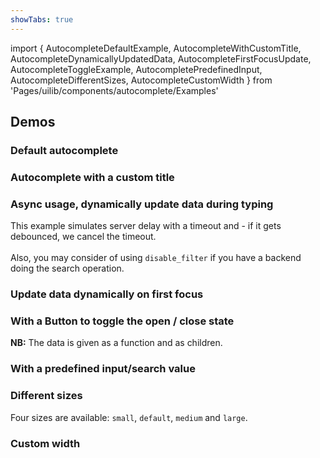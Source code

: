 ```yaml
---
showTabs: true
---
```


import {
AutocompleteDefaultExample,
AutocompleteWithCustomTitle,
AutocompleteDynamicallyUpdatedData,
AutocompleteFirstFocusUpdate,
AutocompleteToggleExample,
AutocompletePredefinedInput,
AutocompleteDifferentSizes,
AutocompleteCustomWidth
} from 'Pages/uilib/components/autocomplete/Examples'

## Demos

### Default autocomplete

<AutocompleteDefaultExample />

### Autocomplete with a custom title

<AutocompleteWithCustomTitle />

### Async usage, dynamically update data during typing

This example simulates server delay with a timeout and - if it gets debounced, we cancel the timeout.<br /><br />Also, you may consider of using `disable_filter` if you have a backend doing the search operation.

<AutocompleteDynamicallyUpdatedData />

### Update data dynamically on first focus

<AutocompleteFirstFocusUpdate />

### With a Button to toggle the open / close state

**NB:** The data is given as a function and as children.

<AutocompleteToggleExample />

### With a predefined input/search value

<AutocompletePredefinedInput />

### Different sizes

Four sizes are available: `small`, `default`, `medium` and `large`.

<AutocompleteDifferentSizes />

### Custom width

<AutocompleteCustomWidth />
